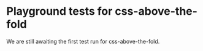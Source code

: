 # Playground tests for css-above-the-fold
We are still awaiting the first test run for css-above-the-fold.
